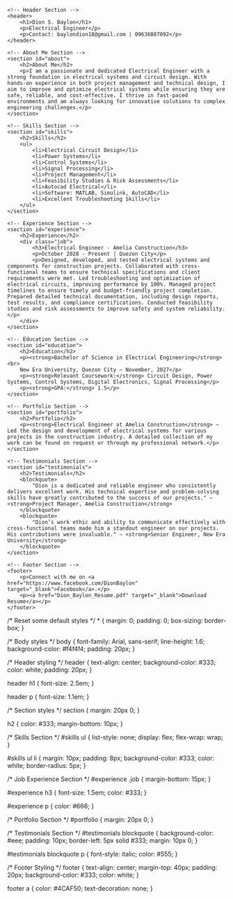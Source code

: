 <!DOCTYPE html>
<html lang="en">
<head>
    <meta charset="UTF-8">
    <meta name="viewport" content="width=device-width, initial-scale=1.0">
    <title>Dion S. Baylon | Resume</title>
    <link rel="stylesheet" href="styles.css">
</head>
<body>

    <!-- Header Section -->
    <header>
        <h1>Dion S. Baylon</h1>
        <p>Electrical Engineer</p>
        <p>Contact: baylondion18@gmail.com | 09636887092</p>
    </header>

    <!-- About Me Section -->
    <section id="about">
        <h2>About Me</h2>
        <p>I am a passionate and dedicated Electrical Engineer with a strong foundation in electrical systems and circuit design. With hands-on experience in both project management and technical design, I aim to improve and optimize electrical systems while ensuring they are safe, reliable, and cost-effective. I thrive in fast-paced environments and am always looking for innovative solutions to complex engineering challenges.</p>
    </section>

    <!-- Skills Section -->
    <section id="skills">
        <h2>Skills</h2>
        <ul>
            <li>Electrical Circuit Design</li>
            <li>Power Systems</li>
            <li>Control Systems</li>
            <li>Signal Processing</li>
            <li>Project Management</li>
            <li>Feasibility Studies & Risk Assessments</li>
            <li>Autocad Electrical</li>
            <li>Software: MATLAB, Simulink, AutoCAD</li>
            <li>Excellent Troubleshooting Skills</li>
        </ul>
    </section>

    <!-- Experience Section -->
    <section id="experience">
        <h2>Experience</h2>
        <div class="job">
            <h3>Electrical Engineer - Amelia Construction</h3>
            <p>October 2028 - Present | Quezon City</p>
            <p>Designed, developed, and tested electrical systems and components for construction projects. Collaborated with cross-functional teams to ensure technical specifications and client requirements were met. Led troubleshooting and optimization of electrical circuits, improving performance by 100%. Managed project timelines to ensure timely and budget-friendly project completion. Prepared detailed technical documentation, including design reports, test results, and compliance certifications. Conducted feasibility studies and risk assessments to improve safety and system reliability.</p>
        </div>
    </section>

    <!-- Education Section -->
    <section id="education">
        <h2>Education</h2>
        <p><strong>Bachelor of Science in Electrical Engineering</strong><br>
        New Era University, Quezon City — November, 2027</p>
        <p><strong>Relevant Coursework:</strong> Circuit Design, Power Systems, Control Systems, Digital Electronics, Signal Processing</p>
        <p><strong>GPA:</strong> 1.5</p>
    </section>

    <!-- Portfolio Section -->
    <section id="portfolio">
        <h2>Portfolio</h2>
        <p><strong>Electrical Engineer at Amelia Construction</strong> — Led the design and development of electrical systems for various projects in the construction industry. A detailed collection of my work can be found on request or through my professional network.</p>
    </section>

    <!-- Testimonials Section -->
    <section id="testimonials">
        <h2>Testimonials</h2>
        <blockquote>
            "Dion is a dedicated and reliable engineer who consistently delivers excellent work. His technical expertise and problem-solving skills have greatly contributed to the success of our projects." — <strong>Project Manager, Amelia Construction</strong>
        </blockquote>
        <blockquote>
            "Dion’s work ethic and ability to communicate effectively with cross-functional teams made him a standout engineer on our projects. His contributions were invaluable." — <strong>Senior Engineer, New Era University</strong>
        </blockquote>
    </section>

    <!-- Footer Section -->
    <footer>
        <p>Connect with me on <a href="https://www.facebook.com/DionBaylon" target="_blank">Facebook</a>.</p>
        <p><a href="Dion_Baylon_Resume.pdf" target="_blank">Download Resume</a></p>
    </footer>

</body>
</html>
/* Reset some default styles */
* {
    margin: 0;
    padding: 0;
    box-sizing: border-box;
}

/* Body styles */
body {
    font-family: Arial, sans-serif;
    line-height: 1.6;
    background-color: #f4f4f4;
    padding: 20px;
}

/* Header styling */
header {
    text-align: center;
    background-color: #333;
    color: white;
    padding: 20px;
}

header h1 {
    font-size: 2.5em;
}

header p {
    font-size: 1.1em;
}

/* Section styles */
section {
    margin: 20px 0;
}

h2 {
    color: #333;
    margin-bottom: 10px;
}

/* Skills Section */
#skills ul {
    list-style: none;
    display: flex;
    flex-wrap: wrap;
}

#skills ul li {
    margin: 10px;
    padding: 8px;
    background-color: #333;
    color: white;
    border-radius: 5px;
}

/* Job Experience Section */
#experience .job {
    margin-bottom: 15px;
}

#experience h3 {
    font-size: 1.5em;
    color: #333;
}

#experience p {
    color: #666;
}

/* Portfolio Section */
#portfolio {
    margin: 20px 0;
}

/* Testimonials Section */
#testimonials blockquote {
    background-color: #eee;
    padding: 10px;
    border-left: 5px solid #333;
    margin: 10px 0;
}

#testimonials blockquote p {
    font-style: italic;
    color: #555;
}

/* Footer Styling */
footer {
    text-align: center;
    margin-top: 40px;
    padding: 20px;
    background-color: #333;
    color: white;
}

footer a {
    color: #4CAF50;
    text-decoration: none;
}
